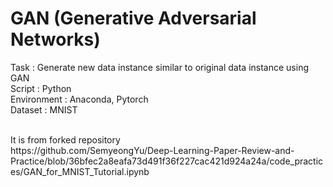 # GAN (Generative Adversarial Networks)

Task : Generate new data instance similar to original data instance using GAN <br />
Script : Python <br />
Environment : Anaconda, Pytorch <br />
Dataset : MNIST <br />

<br />
It is from forked repository <br />
https://github.com/SemyeongYu/Deep-Learning-Paper-Review-and-Practice/blob/36bfec2a8eafa73d491f36f227cac421d924a24a/code_practices/GAN_for_MNIST_Tutorial.ipynb
